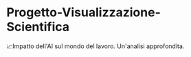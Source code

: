 # Progetto-Visualizzazione-Scientifica
📈Impatto dell'AI sul mondo del lavoro. Un'analisi approfondita.

